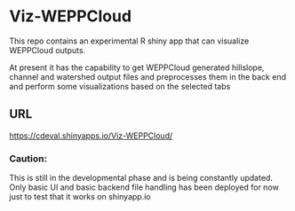 # Viz-WEPPCloud

This repo contains an experimental R shiny app that can visualize WEPPCloud outputs. 

At present it has the capability to get WEPPCloud generated hillslope, channel and watershed output files and preprocesses them in the back end and perform some visualizations based on the selected tabs 

## URL

https://cdeval.shinyapps.io/Viz-WEPPCloud/


### Caution: 
This is still in the developmental phase and is being constantly updated. Only basic UI and basic backend file handling has been deployed for now just to test that it works on shinyapp.io 
